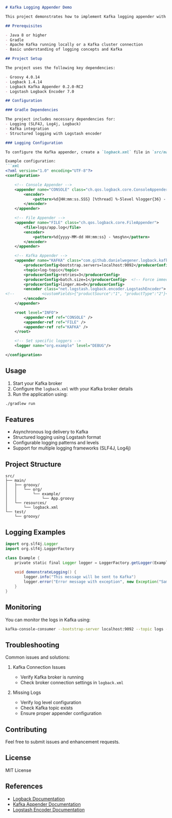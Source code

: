 ```markdown
# Kafka Logging Appender Demo

This project demonstrates how to implement Kafka logging appender with Logback in a Groovy application. It shows how to forward application logs to Apache Kafka using the logback-kafka-appender.

## Prerequisites

- Java 8 or higher
- Gradle
- Apache Kafka running locally or a Kafka cluster connection
- Basic understanding of logging concepts and Kafka

## Project Setup

The project uses the following key dependencies:

- Groovy 4.0.14
- Logback 1.4.14
- Logback Kafka Appender 0.2.0-RC2
- Logstash Logback Encoder 7.0

## Configuration

### Gradle Dependencies

The project includes necessary dependencies for:
- Logging (SLF4J, Log4j, Logback)
- Kafka integration
- Structured logging with Logstash encoder

### Logging Configuration

To configure the Kafka appender, create a `logback.xml` file in `src/main/resources/` with your Kafka broker settings and logging patterns.

Example configuration:
```xml
<?xml version="1.0" encoding="UTF-8"?>
<configuration>

    <!-- Console Appender -->
    <appender name="CONSOLE" class="ch.qos.logback.core.ConsoleAppender">
        <encoder>
            <pattern>%d{HH:mm:ss.SSS} [%thread] %-5level %logger{36} - %msg%n</pattern>
        </encoder>
    </appender>

    <!-- File Appender -->
    <appender name="FILE" class="ch.qos.logback.core.FileAppender">
        <file>logs/app.log</file>
        <encoder>
            <pattern>%d{yyyy-MM-dd HH:mm:ss} - %msg%n</pattern>
        </encoder>
    </appender>

    <!-- Kafka Appender -->
    <appender name="KAFKA" class="com.github.danielwegener.logback.kafka.KafkaAppender">
        <producerConfig>bootstrap.servers=localhost:9092</producerConfig>
        <topic>log-topic</topic>
        <producerConfig>retries=3</producerConfig>
        <producerConfig>batch.size=1</producerConfig>  <!-- Force immediate sending -->
        <producerConfig>linger.ms=0</producerConfig>
        <encoder class="net.logstash.logback.encoder.LogstashEncoder">
<!--            <customFields>{"productSource":"1", "productType":"2"}</customFields>-->
        </encoder>
    </appender>

    <root level="INFO">
        <appender-ref ref="CONSOLE" />
        <appender-ref ref="FILE" />
        <appender-ref ref="KAFKA" />
    </root>

    <!-- Set specific loggers -->
    <logger name="org.example" level="DEBUG"/>

</configuration>
```

## Usage

1. Start your Kafka broker
2. Configure the `logback.xml` with your Kafka broker details
3. Run the application using:
```bash
./gradlew run
```

## Features

- Asynchronous log delivery to Kafka
- Structured logging using Logstash format
- Configurable logging patterns and levels
- Support for multiple logging frameworks (SLF4J, Log4j)

## Project Structure

```
src/
├── main/
│   ├── groovy/
│   │   └── org/
│   │       └── example/
│   │           └── App.groovy
│   └── resources/
│       └── logback.xml
└── test/
    └── groovy/
```

## Logging Examples

```groovy
import org.slf4j.Logger
import org.slf4j.LoggerFactory

class Example {
    private static final Logger logger = LoggerFactory.getLogger(Example.class)
    
    void demonstrateLogging() {
        logger.info("This message will be sent to Kafka")
        logger.error("Error message with exception", new Exception("Sample exception"))
    }
}
```

## Monitoring

You can monitor the logs in Kafka using:
```bash
kafka-console-consumer --bootstrap-server localhost:9092 --topic logs --from-beginning
```

## Troubleshooting

Common issues and solutions:
1. Kafka Connection Issues
   - Verify Kafka broker is running
   - Check broker connection settings in `logback.xml`
   
2. Missing Logs
   - Verify log level configuration
   - Check Kafka topic exists
   - Ensure proper appender configuration

## Contributing

Feel free to submit issues and enhancement requests.

## License

MIT License

## References

- [Logback Documentation](https://logback.qos.ch/)
- [Kafka Appender Documentation](https://github.com/danielwegener/logback-kafka-appender)
- [Logstash Encoder Documentation](https://github.com/logstash/logstash-logback-encoder)
```
